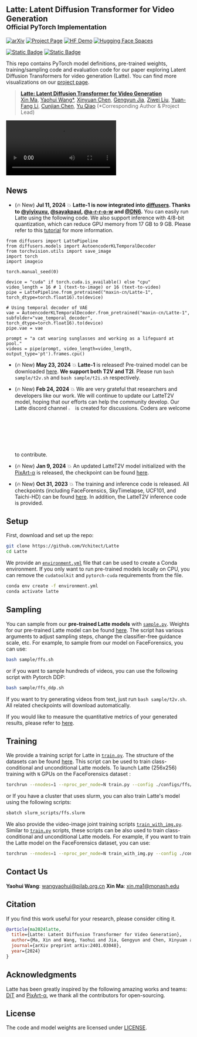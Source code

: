## Latte: Latent Diffusion Transformer for Video Generation<br><sub>Official PyTorch Implementation</sub>

<!-- ### [Paper](https://arxiv.org/abs/2401.03048v1) | [Project Page](https://maxin-cn.github.io/latte_project/) -->

<!-- [![arXiv](https://img.shields.io/badge/arXiv-2401.03048-b31b1b.svg)](https://arxiv.org/abs/2401.03048) -->
[![arXiv](https://img.shields.io/badge/arXiv-2401.03048-b31b1b.svg)](https://arxiv.org/abs/2401.03048)
[![Project Page](https://img.shields.io/badge/Project-Website-blue)](https://maxin-cn.github.io/latte_project/)
[![HF Demo](https://img.shields.io/static/v1?label=Demo&message=OpenBayes%E8%B4%9D%E5%BC%8F%E8%AE%A1%E7%AE%97&color=green)](https://openbayes.com/console/public/tutorials/UOeU0ywVxl7) 
[![Hugging Face Spaces](https://img.shields.io/badge/%F0%9F%A4%97%20Hugging%20Face-Spaces-yellow)](https://huggingface.co/spaces/Vchitect/LaVie)

[![Static Badge](https://img.shields.io/badge/Latte--1%20checkpoint%20(T2V)-HuggingFace-yellow?logoColor=violet%20Latte-1%20checkpoint)](https://huggingface.co/maxin-cn/Latte-1)
[![Static Badge](https://img.shields.io/badge/Latte%20checkpoint%20-HuggingFace-yellow?logoColor=violet%20Latte%20checkpoint)](https://huggingface.co/spaces/maxin-cn/Latte-1)

This repo contains PyTorch model definitions, pre-trained weights, training/sampling code and evaluation code for our paper exploring 
Latent Diffusion Transformers for video generation (Latte). You can find more visualizations on our [project page](https://maxin-cn.github.io/latte_project/).

> [**Latte: Latent Diffusion Transformer for Video Generation**](https://maxin-cn.github.io/latte_project/)<br>
> [Xin Ma](https://maxin-cn.github.io/), [Yaohui Wang*](https://wyhsirius.github.io/), [Xinyuan Chen](https://scholar.google.com/citations?user=3fWSC8YAAAAJ), [Gengyun Jia](https://scholar.google.com/citations?user=_04pkGgAAAAJ&hl=zh-CN), [Ziwei Liu](https://liuziwei7.github.io/), [Yuan-Fang Li](https://users.monash.edu/~yli/), [Cunjian Chen](https://cunjian.github.io/), [Yu Qiao](https://scholar.google.com.hk/citations?user=gFtI-8QAAAAJ&hl=zh-CN)
> (*Corresponding Author & Project Lead)
<!-- > <br>Monash University, Shanghai Artificial Intelligence Laboratory,<br> NJUPT, S-Lab, Nanyang Technological University 

We propose a novel Latent Diffusion Transformer, namely Latte, for video generation. Latte first extracts spatio-temporal tokens from input videos and then adopts a series of Transformer blocks to model video distribution in the latent space. In order to model a substantial number of tokens extracted from videos, four efficient variants are introduced from the perspective of decomposing the spatial and temporal dimensions of input videos. To improve the quality of generated videos, we determine the best practices of Latte through rigorous experimental analysis, including video clip patch embedding, model variants, timestep-class information injection, temporal positional embedding, and learning strategies. Our comprehensive evaluation demonstrates that Latte achieves state-of-the-art performance across four standard video generation datasets, i.e., FaceForensics, SkyTimelapse, UCF101, and Taichi-HD. In addition, we extend Latte to text-to-video generation (T2V) task, where Latte achieves comparable results compared to recent T2V models. We strongly believe that Latte provides valuable insights for future research on incorporating Transformers into diffusion models for video generation.

 ![The architecture of Latte](visuals/architecture.svg){width=20}
 -->

<!--
<div align="center">
    <img src="visuals/architecture.svg" width="650">
</div>

This repository contains:

* 🪐 A simple PyTorch [implementation](models/latte.py) of Latte
* ⚡️ **Pre-trained Latte models** trained on FaceForensics, SkyTimelapse, Taichi-HD and UCF101 (256x256). In addition, we provide a T2V checkpoint (512x512). All checkpoints can be found [here](https://huggingface.co/maxin-cn/Latte/tree/main). 

* 🛸 A Latte [training script](train.py) using PyTorch DDP.
-->

<video controls loop src="https://github.com/Vchitect/Latte/assets/7929326/a650cd84-2378-4303-822b-56a441e1733b" type="video/mp4"></video>

## News
- (🔥 New) **Jul 11, 2024** 💥 **Latte-1 is now integrated into [diffusers](https://huggingface.co/docs/diffusers/main/en/api/pipelines/latte). Thanks to [@yiyixuxu](https://github.com/yiyixuxu), [@sayakpaul](https://github.com/sayakpaul), [@a-r-r-o-w](https://github.com/a-r-r-o-w) and [@DN6](https://github.com/DN6).** You can easily run Latte using the following code. We also support inference with 4/8-bit quantization, which can reduce GPU memory from 17 GB to 9 GB. Please refer to this [tutorial](docs/latte_diffusers.md) for more information.

```
from diffusers import LattePipeline
from diffusers.models import AutoencoderKLTemporalDecoder
from torchvision.utils import save_image
import torch
import imageio

torch.manual_seed(0)

device = "cuda" if torch.cuda.is_available() else "cpu"
video_length = 16 # 1 (text-to-image) or 16 (text-to-video)
pipe = LattePipeline.from_pretrained("maxin-cn/Latte-1", torch_dtype=torch.float16).to(device)

# Using temporal decoder of VAE
vae = AutoencoderKLTemporalDecoder.from_pretrained("maxin-cn/Latte-1", subfolder="vae_temporal_decoder", torch_dtype=torch.float16).to(device)
pipe.vae = vae

prompt = "a cat wearing sunglasses and working as a lifeguard at pool."
videos = pipe(prompt, video_length=video_length, output_type='pt').frames.cpu()
```

- (🔥 New) **May 23, 2024** 💥 **Latte-1** is released! Pre-trained model can be downloaded [here](https://huggingface.co/maxin-cn/Latte-1/tree/main/transformer). **We support both T2V and T2I**. Please run `bash sample/t2v.sh` and `bash sample/t2i.sh` respectively.

<!--
<div align="center">
    <img src="visuals/latteT2V.gif" width=88%>
</div>
-->

- (🔥 New) **Feb 24, 2024** 💥 We are very grateful that researchers and developers like our work. We will continue to update our LatteT2V model, hoping that our efforts can help the community develop. Our Latte discord channel <a href="https://discord.gg/RguYqhVU92" style="text-decoration:none;">
<img src="https://user-images.githubusercontent.com/25839884/218347213-c080267f-cbb6-443e-8532-8e1ed9a58ea9.png" width="3%" alt="" /></a> is created for discussions. Coders are welcome to contribute.

- (🔥 New) **Jan 9, 2024** 💥 An updated LatteT2V model initialized with the [PixArt-α](https://github.com/PixArt-alpha/PixArt-alpha) is released, the checkpoint can be found [here](https://huggingface.co/maxin-cn/Latte-0/tree/main/transformer).

- (🔥 New) **Oct 31, 2023** 💥 The training and inference code is released. All checkpoints (including FaceForensics, SkyTimelapse, UCF101, and Taichi-HD) can be found [here](https://huggingface.co/maxin-cn/Latte/tree/main). In addition, the LatteT2V inference code is provided.


## Setup

First, download and set up the repo:

```bash
git clone https://github.com/Vchitect/Latte
cd Latte
```

We provide an [`environment.yml`](environment.yml) file that can be used to create a Conda environment. If you only want 
to run pre-trained models locally on CPU, you can remove the `cudatoolkit` and `pytorch-cuda` requirements from the file.

```bash
conda env create -f environment.yml
conda activate latte
```


## Sampling 

You can sample from our **pre-trained Latte models** with [`sample.py`](sample/sample.py). Weights for our pre-trained Latte model can be found [here](https://huggingface.co/maxin-cn/Latte).  The script has various arguments to adjust sampling steps, change the classifier-free guidance scale, etc. For example, to sample from our model on FaceForensics, you can use:

```bash
bash sample/ffs.sh
```

or if you want to sample hundreds of videos, you can use the following script with Pytorch DDP:

```bash
bash sample/ffs_ddp.sh
```

If you want to try generating videos from text, just run `bash sample/t2v.sh`. All related checkpoints will download automatically.

If you would like to measure the quantitative metrics of your generated results, please refer to [here](docs/datasets_evaluation.md).

## Training

We provide a training script for Latte in [`train.py`](train.py). The structure of the datasets can be found [here](docs/datasets_evaluation.md). This script can be used to train class-conditional and unconditional
Latte models. To launch Latte (256x256) training with `N` GPUs on the FaceForensics dataset 
:

```bash
torchrun --nnodes=1 --nproc_per_node=N train.py --config ./configs/ffs/ffs_train.yaml
```

or If you have a cluster that uses slurm, you can also train Latte's model using the following scripts:

 ```bash
sbatch slurm_scripts/ffs.slurm
```

We also provide the video-image joint training scripts [`train_with_img.py`](train_with_img.py). Similar to [`train.py`](train.py) scripts, these scripts can be also used to train class-conditional and unconditional
Latte models. For example, if you want to train the Latte model on the FaceForensics dataset, you can use:

```bash
torchrun --nnodes=1 --nproc_per_node=N train_with_img.py --config ./configs/ffs/ffs_img_train.yaml
```

## Contact Us
**Yaohui Wang**: [wangyaohui@pjlab.org.cn](mailto:wangyaohui@pjlab.org.cn)
**Xin Ma**: [xin.ma1@monash.edu](mailto:xin.ma1@monash.edu)

## Citation
If you find this work useful for your research, please consider citing it.
```bibtex
@article{ma2024latte,
  title={Latte: Latent Diffusion Transformer for Video Generation},
  author={Ma, Xin and Wang, Yaohui and Jia, Gengyun and Chen, Xinyuan and Liu, Ziwei and Li, Yuan-Fang and Chen, Cunjian and Qiao, Yu},
  journal={arXiv preprint arXiv:2401.03048},
  year={2024}
}
```


## Acknowledgments
Latte has been greatly inspired by the following amazing works and teams: [DiT](https://github.com/facebookresearch/DiT) and [PixArt-α](https://github.com/PixArt-alpha/PixArt-alpha), we thank all the contributors for open-sourcing.


## License
The code and model weights are licensed under [LICENSE](LICENSE).
